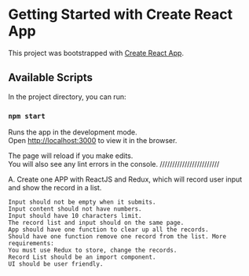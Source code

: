 # Getting Started with Create React App

This project was bootstrapped with [Create React App](https://github.com/facebook/create-react-app).

## Available Scripts

In the project directory, you can run:

### `npm start`

Runs the app in the development mode.\
Open [http://localhost:3000](http://localhost:3000) to view it in the browser.

The page will reload if you make edits.\
You will also see any lint errors in the console.
////////////////////////

A. Create one APP with ReactJS and Redux, which will record user input and show the record in a list.

    Input should not be empty when it submits.
    Input content should not have numbers.
    Input should have 10 characters limit.
    The record list and input should on the same page.
    App should have one function to clear up all the records.
    Should have one function remove one record from the list. More requirements:
    You must use Redux to store, change the records.
    Record List should be an import component.
    UI should be user friendly.
